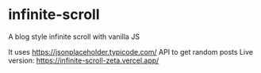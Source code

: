 # infinite-scroll
A blog style infinite scroll with vanilla JS


It uses https://jsonplaceholder.typicode.com/ API to get random posts
Live version: https://infinite-scroll-zeta.vercel.app/
